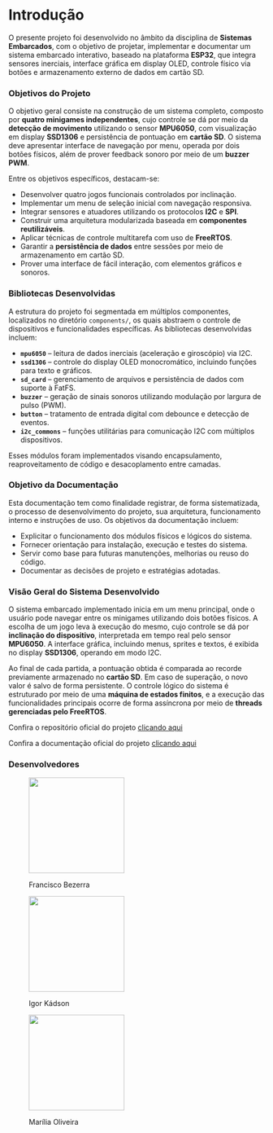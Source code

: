 # Introdução

O presente projeto foi desenvolvido no âmbito da disciplina de **Sistemas Embarcados**, com o objetivo de projetar, implementar e documentar um sistema embarcado interativo, baseado na plataforma **ESP32**, que integra sensores inerciais, interface gráfica em display OLED, controle físico via botões e armazenamento externo de dados em cartão SD.

### Objetivos do Projeto

O objetivo geral consiste na construção de um sistema completo, composto por **quatro minigames independentes**, cujo controle se dá por meio da **detecção de movimento** utilizando o sensor **MPU6050**, com visualização em display **SSD1306** e persistência de pontuação em **cartão SD**. O sistema deve apresentar interface de navegação por menu, operada por dois botões físicos, além de prover feedback sonoro por meio de um **buzzer PWM**.

Entre os objetivos específicos, destacam-se:

* Desenvolver quatro jogos funcionais controlados por inclinação.
* Implementar um menu de seleção inicial com navegação responsiva.
* Integrar sensores e atuadores utilizando os protocolos **I2C** e **SPI**.
* Construir uma arquitetura modularizada baseada em **componentes reutilizáveis**.
* Aplicar técnicas de controle multitarefa com uso de **FreeRTOS**.
* Garantir a **persistência de dados** entre sessões por meio de armazenamento em cartão SD.
* Prover uma interface de fácil interação, com elementos gráficos e sonoros.

### Bibliotecas Desenvolvidas

A estrutura do projeto foi segmentada em múltiplos componentes, localizados no diretório `components/`, os quais abstraem o controle de dispositivos e funcionalidades específicas. As bibliotecas desenvolvidas incluem:

* **`mpu6050`** – leitura de dados inerciais (aceleração e giroscópio) via I2C.
* **`ssd1306`** – controle do display OLED monocromático, incluindo funções para texto e gráficos.
* **`sd_card`** – gerenciamento de arquivos e persistência de dados com suporte à FatFS.
* **`buzzer`** – geração de sinais sonoros utilizando modulação por largura de pulso (PWM).
* **`button`** – tratamento de entrada digital com debounce e detecção de eventos.
* **`i2c_commons`** – funções utilitárias para comunicação I2C com múltiplos dispositivos.

Esses módulos foram implementados visando encapsulamento, reaproveitamento de código e desacoplamento entre camadas.

### Objetivo da Documentação

Esta documentação tem como finalidade registrar, de forma sistematizada, o processo de desenvolvimento do projeto, sua arquitetura, funcionamento interno e instruções de uso. Os objetivos da documentação incluem:

* Explicitar o funcionamento dos módulos físicos e lógicos do sistema.
* Fornecer orientação para instalação, execução e testes do sistema.
* Servir como base para futuras manutenções, melhorias ou reuso do código.
* Documentar as decisões de projeto e estratégias adotadas.

### Visão Geral do Sistema Desenvolvido

O sistema embarcado implementado inicia em um menu principal, onde o usuário pode navegar entre os minigames utilizando dois botões físicos. A escolha de um jogo leva à execução do mesmo, cujo controle se dá por **inclinação do dispositivo**, interpretada em tempo real pelo sensor **MPU6050**. A interface gráfica, incluindo menus, sprites e textos, é exibida no display **SSD1306**, operando em modo I2C.

Ao final de cada partida, a pontuação obtida é comparada ao recorde previamente armazenado no **cartão SD**. Em caso de superação, o novo valor é salvo de forma persistente. O controle lógico do sistema é estruturado por meio de uma **máquina de estados finitos**, e a execução das funcionalidades principais ocorre de forma assíncrona por meio de **threads gerenciadas pelo FreeRTOS**.

Confira o repositório oficial do projeto [clicando aqui](https://github.com/Chico0212/Projeto-final-embarcados)

Confira a documentação oficial do projeto [clicando aqui](https://embarcados2025-1.gitbook.io/projeto-embarcados-2025.1/)

### Desenvolvedores

<figure><img src="https://2203337374-files.gitbook.io/~/files/v0/b/gitbook-x-prod.appspot.com/o/spaces%2FRsqZHqRg6FIWtis1N7A8%2Fuploads%2FNbjy2SWgFDC0CyVimVlf%2Ffrancisco.png?alt=media&#x26;token=4f46ed79-940a-4fac-b038-1227c7fdaa56" alt="" width="188"><figcaption><p>Francisco Bezerra</p></figcaption></figure>

<figure><img src="https://2203337374-files.gitbook.io/~/files/v0/b/gitbook-x-prod.appspot.com/o/spaces%2FRsqZHqRg6FIWtis1N7A8%2Fuploads%2FE6o43ffwCSgnar1cdbFB%2Figor.jpeg?alt=media&#x26;token=e3bc06e2-2464-4a3e-a126-5a5c3c14c4cd" alt="" width="188"><figcaption><p>Igor Kádson</p></figcaption></figure>

<figure><img src="https://2203337374-files.gitbook.io/~/files/v0/b/gitbook-x-prod.appspot.com/o/spaces%2FRsqZHqRg6FIWtis1N7A8%2Fuploads%2FDPZoVtiPV5t8sPS14XV0%2Fmarilia.jpeg?alt=media&#x26;token=08c9b31b-af56-461d-95d1-a65058497c79" alt="" width="188"><figcaption><p>Marília Oliveira</p></figcaption></figure>

